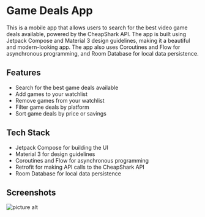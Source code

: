 # Game Deals App
This is a mobile app that allows users to search for the best video game deals available, powered by the CheapShark API. The app is built using Jetpack Compose and Material 3 design guidelines, making it a beautiful and modern-looking app. The app also uses Coroutines and Flow for asynchronous programming, and Room Database for local data persistence.

## Features
* Search for the best game deals available
* Add games to your watchlist
* Remove games from your watchlist
* Filter game deals by platform
* Sort game deals by price or savings
## Tech Stack
* Jetpack Compose for building the UI
* Material 3 for design guidelines
* Coroutines and Flow for asynchronous programming
* Retrofit for making API calls to the CheapShark API
* Room Database for local data persistence
## Screenshots
![picture alt](https://github.com/Sok4h/Game_Deals/blob/master/game%20deals%20mockup.png "Game Deals")
